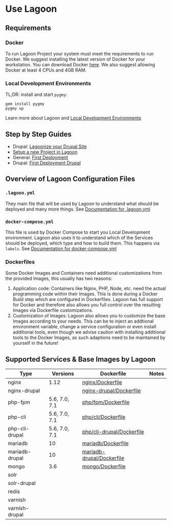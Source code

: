 # Use Lagoon

## Requirements

### Docker

To run Lagoon Project your system must meet the requirements to run Docker. We suggest installing the latest version of Docker for your workstation. You can download Docker [here](https://www.docker.com/get-docker). We also suggest allowing Docker at least 4 CPUs and 4GB RAM.

### Local Development Environments

TL;DR: install and start `pygmy`:

    gem install pygmy
    pygmy up

Learn more about Lagoon and [Local Development Environments](./local_development_environments.md)

## Step by Step Guides

- Drupal: [Lagoonize your Drupal Site](./drupal/lagoonize.md)
- [Setup a new Project in Lagoon](./setup_project.md)
- General: [First Deployment](./first_deployment.md)
- Drupal: [First Deployment Drupal](./drupal/first_deployment.md)

## Overview of Lagoon Configuration Files

### `.lagoon.yml`

They main file that will be used by Lagoon to understand what should be deployed and many more things. See [Documentation for .lagoon.yml]()

### `docker-compose.yml`

This file is used by Docker Compose to start you Local Development environment. Lagoon also uses it to understand which of the Services should be deployed, which type and how to build them. This happens via `labels`. See [Documentation for docker-compose.yml]()

### Dockerfiles

Some Docker Images and Containers need additional customizations from the provided Images, this usually has two reasons:
1. Application code: Containers like Nginx, PHP, Node, etc. need the actual programming code within their Images. This is done during a Docker Build step which are configured in Dockerfiles. Lagoon has full support for Docker and therefore also allows you full control over the resulting Images via Dockerfile customizations.
2. Customization of Images: Lagoon also allows you to customize the base Images according to your needs. This can be to inject an addtional environment variable, change a service configuration or even install additional tools, even though we advise caution with installing additional tools to the Docker Images, as such adaptions need to be maintained by yourself in the future!

## Supported Services & Base Images by Lagoon

| Type           | Versions      | Dockerfile                                                                                                   | Notes                |
| ---------------| --------------| -------------------------------------------------------------------------------------------------------------| ---------------------|
| nginx          | 1.12          | [nginx/Dockerfile](https://github.com/amazeeio/lagoon/blob/master/images/nginx/Dockerfile)                   |                      |
| nginx-drupal   |               | [nginx-drupal/Dockerfile](https://github.com/amazeeio/lagoon/blob/master/images/nginx-drupal/Dockerfile)     |                      |
| php-fpm        | 5.6, 7.0, 7.1 | [php/fpm/Dockerfile](https://github.com/amazeeio/lagoon/blob/master/images/php/fpm/Dockerfile)               |                      |
| php-cli        | 5.6, 7.0, 7.1 | [php/cli/Dockerfile](https://github.com/amazeeio/lagoon/blob/master/images/php/cli/Dockerfile)               |                      |
| php-cli-drupal | 5.6, 7.0, 7.1 | [php/cli-drupal/Dockerfile](https://github.com/amazeeio/lagoon/blob/master/images/php/cli-drupal/Dockerfile) |                      |
| mariadb        | 10            | [mariadb/Dockerfile](https://github.com/amazeeio/lagoon/blob/master/images/mariadb/Dockerfile)               |                      |
| mariadb-drupal | 10            | [mariadb-drupal/Dockerfile](https://github.com/amazeeio/lagoon/blob/master/images/mariadb-drupal/Dockerfile) |                      |
| mongo          | 3.6           | [mongo/Dockerfile](https://github.com/amazeeio/lagoon/blob/master/images/mongo/Dockerfile)                   |                      |
| solr           |               |                                                                                                              |                      |
| solr-drupal    |               |                                                                                                              |                      |
| redis          |               |                                                                                                              |                      |
| varnish        |               |                                                                                                              |                      |
| varnish-drupal |               |                                                                                                              |                      |
